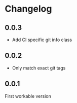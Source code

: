 # Changelog

## 0.0.3
* Add CI specific git info class

## 0.0.2
* Only match exact git tags

## 0.0.1
First workable version